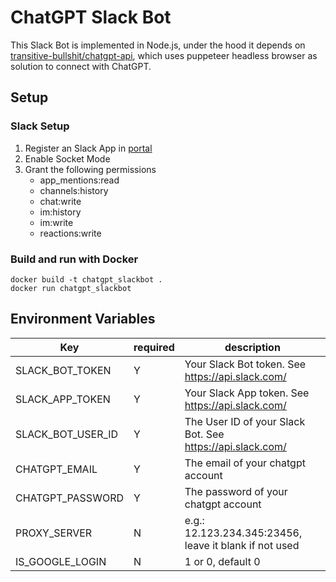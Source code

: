 # ChatGPT Slack Bot

This Slack Bot is implemented in Node.js, under the hood it depends on [transitive-bullshit/chatgpt-api](https://github.com/transitive-bullshit/chatgpt-api), which uses puppeteer headless browser as solution to connect with ChatGPT.

## Setup

### Slack Setup
1. Register an Slack App in [portal](https://api.slack.com/apps)
2. Enable Socket Mode
3. Grant the following permissions
    - app_mentions:read
    - channels:history
    - chat:write
    - im:history
    - im:write
    - reactions:write

### Build and run with Docker
```
docker build -t chatgpt_slackbot .
docker run chatgpt_slackbot
```

## Environment Variables
|Key|required|description|
|--|--|--|
|SLACK_BOT_TOKEN|Y|Your Slack Bot token. See https://api.slack.com/|
|SLACK_APP_TOKEN|Y|Your Slack App token. See https://api.slack.com/|
|SLACK_BOT_USER_ID|Y|The User ID of your Slack Bot. See https://api.slack.com/|
|CHATGPT_EMAIL|Y|The email of your chatgpt account|
|CHATGPT_PASSWORD|Y|The password of your chatgpt account|
|PROXY_SERVER|N|e.g.: 12.123.234.345:23456, leave it blank if not used|
|IS_GOOGLE_LOGIN|N|1 or 0, default 0|
